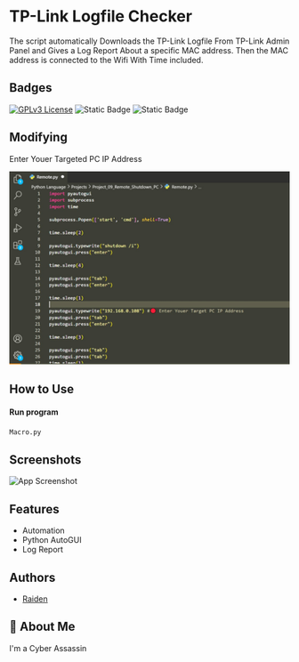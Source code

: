 
# TP-Link Logfile Checker

The script automatically Downloads the TP-Link Logfile From TP-Link Admin Panel and Gives a Log Report About a specific MAC address. Then the MAC address is connected to the Wifi With Time included.


## Badges




[![GPLv3 License](https://img.shields.io/badge/License-GPL%20v3-yellow.svg)](https://opensource.org/licenses/)
![Static Badge](https://img.shields.io/badge/Python-3.11.0-Green)
![Static Badge](https://img.shields.io/badge/TP%20Link-Log-cyan)





## Modifying
Enter Youer Targeted PC IP Address

![App Screenshot](https://github.com/Ahad160/Codeing/blob/main/Python%20Language/GUI/Project-Information/bandicam%202023-12-10%2019-48-46-392.jpg?raw=true)


## How to Use

#### Run program 

```python
Macro.py
```
    
## Screenshots

![App Screenshot](https://github.com/Ahad160/Codeing/blob/dacb861d3398f3cc68bac7f0af5036ae7fdfeab2/Python%20Language/GUI/Project-Information/P8.gif?raw=true)




## Features

- Automation
- Python AutoGUI
- Log Report

## Authors

- [Raiden](https://github.com/Ahad160)


## 🚀 About Me
I'm a Cyber Assassin

